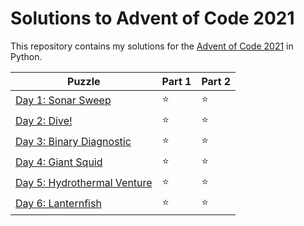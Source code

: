 # Solutions to Advent of Code 2021

This repository contains my solutions for the [Advent of Code 2021](https://adventofcode.com/2021) in Python.

|Puzzle|Part 1|Part 2|
|---|---|---|
|[Day 1: Sonar Sweep](https://adventofcode.com/2021/day/1)|&#11088;|&#11088;|
|[Day 2: Dive!](https://adventofcode.com/2021/day/2)|&#11088;|&#11088;|
|[Day 3: Binary Diagnostic](https://adventofcode.com/2021/day/3)|&#11088;|&#11088;|
|[Day 4: Giant Squid](https://adventofcode.com/2021/day/4)|&#11088;|&#11088;|
|[Day 5: Hydrothermal Venture](https://adventofcode.com/2021/day/5)|&#11088;|&#11088;|
|[Day 6: Lanternfish](https://adventofcode.com/2021/day/6)|&#11088;|&#11088;|
